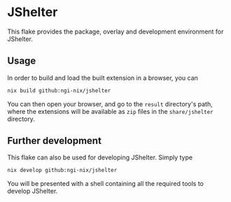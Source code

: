 # JShelter

This flake provides the package, overlay and development environment for
JShelter.

## Usage

In order to build and load the built extension in a browser, you can
```sh
nix build github:ngi-nix/jshelter
```

You can then open your browser, and
go to the `result` directory's path, where the extensions will be available
as `zip` files in the `share/jshelter` directory.

## Further development

This flake can also be used for developing JShelter. Simply type
```sh
nix develop github:ngi-nix/jshelter
```
You will be presented with a shell containing all the required tools to develop
JShelter.
